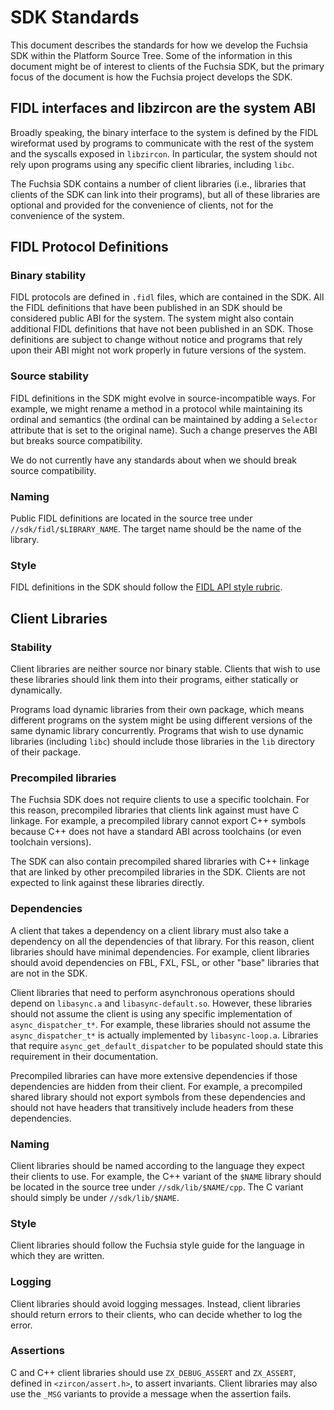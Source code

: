 SDK Standards
=============

This document describes the standards for how we develop the Fuchsia SDK within
the Platform Source Tree. Some of the information in this document might be of
interest to clients of the Fuchsia SDK, but the primary focus of the document is
how the Fuchsia project develops the SDK.

## FIDL interfaces and libzircon are the system ABI

Broadly speaking, the binary interface to the system is defined by the FIDL
wireformat used by programs to communicate with the rest of the system and the
syscalls exposed in `libzircon`. In particular, the system should not rely upon
programs using any specific client libraries, including `libc`.

The Fuchsia SDK contains a number of client libraries (i.e., libraries that
clients of the SDK can link into their programs), but all of these libraries are
optional and provided for the convenience of clients, not for the convenience of
the system.

## FIDL Protocol Definitions

### Binary stability

FIDL protocols are defined in `.fidl` files, which are contained in the SDK.
All the FIDL definitions that have been published in an SDK should be considered
public ABI for the system. The system might also contain additional FIDL
definitions that have not been published in an SDK. Those definitions are
subject to change without notice and programs that rely upon their ABI might not
work properly in future versions of the system.

### Source stability

FIDL definitions in the SDK might evolve in source-incompatible ways. For
example, we might rename a method in a protocol while maintaining its ordinal
and semantics (the ordinal can be maintained by adding a `Selector` attribute
that is set to the original name). Such a change preserves the ABI but breaks
source compatibility.

We do not currently have any standards about when we should break source
compatibility.

### Naming

Public FIDL definitions are located in the source tree under
`//sdk/fidl/$LIBRARY_NAME`.
The target name should be the name of the library.

### Style

FIDL definitions in the SDK should follow the [FIDL API style rubric].

## Client Libraries

### Stability

Client libraries are neither source nor binary stable. Clients that wish to use
these libraries should link them into their programs, either statically or
dynamically.

Programs load dynamic libraries from their own package, which means different
programs on the system might be using different versions of the same dynamic
library concurrently. Programs that wish to use dynamic libraries (including
`libc`) should include those libraries in the `lib` directory of their package.

### Precompiled libraries

The Fuchsia SDK does not require clients to use a specific toolchain. For this
reason, precompiled libraries that clients link against must have C linkage. For
example, a precompiled library cannot export C++ symbols because C++ does not
have a standard ABI across toolchains (or even toolchain versions).

The SDK can also contain precompiled shared libraries with C++ linkage that are
linked by other precompiled libraries in the SDK. Clients are not expected to
link against these libraries directly.

### Dependencies

A client that takes a dependency on a client library must also take a dependency
on all the dependencies of that library. For this reason, client libraries
should have minimal dependencies. For example, client libraries should avoid
dependencies on FBL, FXL, FSL, or other "base" libraries that are not in
the SDK.

Client libraries that need to perform asynchronous operations should depend on
`libasync.a` and `libasync-default.so`. However, these libraries should not
assume the client is using any specific implementation of `async_dispatcher_t*`.
For example, these libraries should not assume the `async_dispatcher_t*` is
actually implemented by `libasync-loop.a`. Libraries that require
`async_get_default_dispatcher` to be populated should state this requirement in
their documentation.

Precompiled libraries can have more extensive dependencies if those dependencies
are hidden from their client. For example, a precompiled shared library should
not export symbols from these dependencies and should not have headers that
transitively include headers from these dependencies.

### Naming

Client libraries should be named according to the language they expect their
clients to use.
For example, the C++ variant of the `$NAME` library should be located in the
source tree under `//sdk/lib/$NAME/cpp`.
The C variant should simply be under `//sdk/lib/$NAME`.

### Style

Client libraries should follow the Fuchsia style guide for the language in which
they are written.

### Logging

Client libraries should avoid logging messages. Instead, client libraries should
return errors to their clients, who can decide whether to log the error.

### Assertions

C and C++ client libraries should use `ZX_DEBUG_ASSERT` and `ZX_ASSERT`, defined
in `<zircon/assert.h>`, to assert invariants. Client libraries may also use the
`_MSG` variants to provide a message when the assertion fails.


[FIDL API style rubric]: ../languages/fidl/style.md
